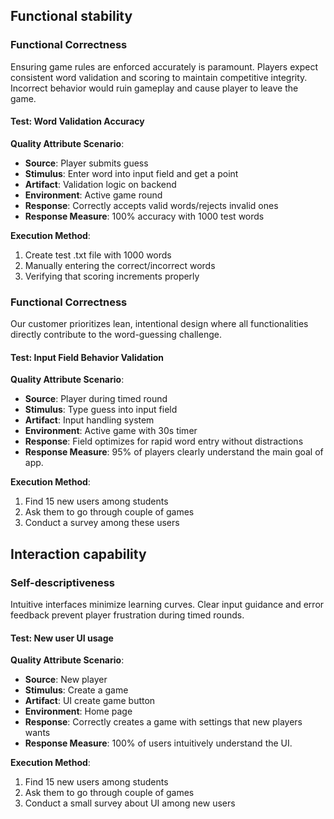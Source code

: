 ## Functional stability

### Functional Correctness
Ensuring game rules are enforced accurately is paramount. Players expect consistent word validation and scoring to maintain competitive integrity. Incorrect behavior would ruin gameplay and cause player to leave the game.

#### Test: Word Validation Accuracy
**Quality Attribute Scenario**:
- **Source**: Player submits guess
- **Stimulus**: Enter word into input field and get a point
- **Artifact**: Validation logic on backend
- **Environment**: Active game round
- **Response**: Correctly accepts valid words/rejects invalid ones
- **Response Measure**: 100% accuracy with 1000 test words

**Execution Method**:
1. Create test .txt file with 1000 words
2. Manually entering the correct/incorrect words
3. Verifying that scoring increments properly


### Functional Correctness
Our customer prioritizes lean, intentional design where all functionalities directly contribute to the word-guessing challenge. 

#### Test: Input Field Behavior Validation
**Quality Attribute Scenario**:

- **Source**: Player during timed round
- **Stimulus**: Type guess into input field
- **Artifact**: Input handling system
- **Environment**: Active game with 30s timer
- **Response**: Field optimizes for rapid word entry without distractions
- **Response Measure**: 95% of players clearly understand the main goal of app. 


**Execution Method**:
1. Find 15 new users among students
2. Ask them to go through couple of games
3. Conduct a survey among these users




## Interaction capability

### Self-descriptiveness
Intuitive interfaces minimize learning curves. Clear input guidance and error feedback prevent player frustration during timed rounds.

#### Test: New user UI usage
**Quality Attribute Scenario**:
- **Source**: New player
- **Stimulus**: Create a game
- **Artifact**: UI create game button
- **Environment**: Home page
- **Response**: Correctly creates a game with settings that new players wants
- **Response Measure**: 100% of users intuitively understand the UI.

**Execution Method**:
1. Find 15 new users among students
2. Ask them to go through couple of games
3. Conduct a small survey about UI among new users



